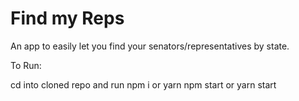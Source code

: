 # Find my Reps

An app to easily let you find your senators/representatives by state. 

To Run:

cd into cloned repo and run npm i or yarn
npm start or yarn start

